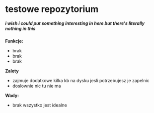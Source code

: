 # testowe repozytorium
##### i wish i could put something interesting in here but there's literally nothing in this

**Funkcje:**
- brak
- brak
- brak

**Zalety**
- zajmuje dodatkowe kilka kb na dysku jesli potrzebujesz je zapelnic
- doslownie nic tu nie ma

**Wady:**
- brak wszystko jest idealne